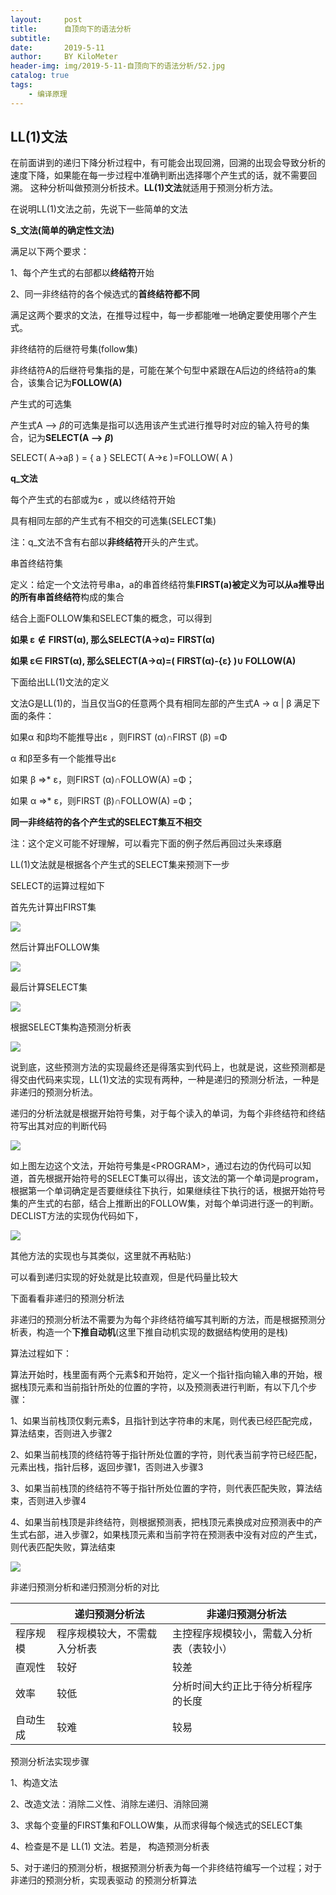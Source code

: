```yaml
---
layout:     post
title:      自顶向下的语法分析
subtitle:   
date:       2019-5-11
author:     BY KiloMeter
header-img: img/2019-5-11-自顶向下的语法分析/52.jpg
catalog: true
tags:
    - 编译原理
---
```

<head>
    <script src="https://cdn.mathjax.org/mathjax/latest/MathJax.js?config=TeX-AMS-MML_HTMLorMML" type="text/javascript"></script>
    <script type="text/x-mathjax-config">
        MathJax.Hub.Config({
            tex2jax: {
            skipTags: ['script', 'noscript', 'style', 'textarea', 'pre'],
            inlineMath: [['$','$']]
            }
        });
    </script>
</head>

## LL(1)文法

在前面讲到的递归下降分析过程中，有可能会出现回溯，回溯的出现会导致分析的速度下降，如果能在每一步过程中准确判断出选择哪个产生式的话，就不需要回溯。 这种分析叫做预测分析技术。**LL(1)文法**就适用于预测分析方法。

在说明LL(1)文法之前，先说下一些简单的文法

**S_文法(简单的确定性文法)**

满足以下两个要求：

1、每个产生式的右部都以**终结符**开始

2、同一非终结符的各个候选式的**首终结符都不同**

满足这两个要求的文法，在推导过程中，每一步都能唯一地确定要使用哪个产生式。

非终结符的后继符号集(follow集)

非终结符A的后继符号集指的是，可能在某个句型中紧跟在A后边的终结符a的集合，该集合记为**FOLLOW(A)**

产生式的可选集

产生式A —> $\beta$的可选集是指可以选用该产生式进行推导时对应的输入符号的集合，记为**SELECT(A —> $\beta$)**

SELECT( A→aβ ) = { a }
SELECT( A→ε )=FOLLOW( A ) 

**q_文法**

每个产生式的右部或为ε ，或以终结符开始

具有相同左部的产生式有不相交的可选集(SELECT集)

注：q_文法不含有右部以**非终结符**开头的产生式。



串首终结符集

定义：给定一个文法符号串a，a的串首终结符集**FIRST(a)**被定义为可以从a推导出的所有**串首终结符**构成的集合

结合上面FOLLOW集和SELECT集的概念，可以得到

**如果 ε$\notin​$FIRST(α), 那么SELECT(A→α)= FIRST(α)**

**如果 ε∈ FIRST(α), 那么SELECT(A→α)=( FIRST(α)-{ε} )∪ FOLLOW(A)**



下面给出LL(1)文法的定义

文法G是LL(1)的，当且仅当G的任意两个具有相同左部的产生式A → α \| β 满足下面的条件：

如果α 和β均不能推导出ε ，则FIRST (α)∩FIRST (β) =Φ

α 和β至多有一个能推导出ε

如果 β =>* ε，则FIRST (α)∩FOLLOW(A) =Φ；

如果 α =>* ε，则FIRST (β)∩FOLLOW(A) =Φ；


**同一非终结符的各个产生式的SELECT集互不相交**

注：这个定义可能不好理解，可以看完下面的例子然后再回过头来琢磨

LL(1)文法就是根据各个产生式的SELECT集来预测下一步

SELECT的运算过程如下

首先先计算出FIRST集

![](/img/2019-5-11-自顶向下的语法分析/计算first集.png)

然后计算出FOLLOW集

![](/img/2019-5-11-自顶向下的语法分析/计算follow集.png)

最后计算SELECT集

![](/img/2019-5-11-自顶向下的语法分析/计算select集.png)

根据SELECT集构造预测分析表

![](/img/2019-5-11-自顶向下的语法分析/预测分析表.png)

说到底，这些预测方法的实现最终还是得落实到代码上，也就是说，这些预测都是得交由代码来实现，LL(1)文法的实现有两种，一种是递归的预测分析法，一种是非递归的预测分析法。

递归的分析法就是根据开始符号集，对于每个读入的单词，为每个非终结符和终结符写出其对应的判断代码

![](/img/2019-5-11-自顶向下的语法分析/递归的预测分析.png)

如上图左边这个文法，开始符号集是\<PROGRAM\>，通过右边的伪代码可以知道，首先根据开始符号的SELECT集可以得出，该文法的第一个单词是program，根据第一个单词确定是否要继续往下执行，如果继续往下执行的话，根据开始符号集的产生式的右部，结合上推断出的FOLLOW集，对每个单词进行逐一的判断。DECLIST方法的实现伪代码如下，

![](/img/2019-5-11-自顶向下的语法分析/DISTINCT的伪代码实现.png)

其他方法的实现也与其类似，这里就不再粘贴:)

可以看到递归实现的好处就是比较直观，但是代码量比较大

下面看看非递归的预测分析法

非递归的预测分析法不需要为为每个非终结符编写其判断的方法，而是根据预测分析表，构造一个**下推自动机**(这里下推自动机实现的数据结构使用的是栈)

算法过程如下：

算法开始时，栈里面有两个元素\$和开始符，定义一个指针指向输入串的开始，根据栈顶元素和当前指针所处的位置的字符，以及预测表进行判断，有以下几个步骤：

1、如果当前栈顶仅剩元素\$，且指针到达字符串的末尾，则代表已经匹配完成，算法结束，否则进入步骤2

2、如果当前栈顶的终结符等于指针所处位置的字符，则代表当前字符已经匹配，元素出栈，指针后移，返回步骤1，否则进入步骤3

3、如果当前栈顶的终结符不等于指针所处位置的字符，则代表匹配失败，算法结束，否则进入步骤4

4、如果当前栈顶是非终结符，则根据预测表，把栈顶元素换成对应预测表中的产生式右部，进入步骤2，如果栈顶元素和当前字符在预测表中没有对应的产生式，则代表匹配失败，算法结束

![](/img/2019-5-11-自顶向下的语法分析/非递归的预测分析.png)

非递归预测分析和递归预测分析的对比

|          | 递归预测分析法               | 非递归预测分析法                         |
| -------- | ---------------------------- | ---------------------------------------- |
| 程序规模 | 程序规模较大，不需载入分析表 | 主控程序规模较小，需载入分析表（表较小） |
| 直观性   | 较好                         | 较差                                     |
| 效率     | 较低                         | 分析时间大约正比于待分析程序的长度       |
| 自动生成 | 较难                         | 较易                                     |

预测分析法实现步骤 

1、构造文法

2、改造文法：消除二义性、消除左递归、消除回溯

3、求每个变量的FIRST集和FOLLOW集，从而求得每个候选式的SELECT集

4、检查是不是 LL(1) 文法。若是， 构造预测分析表

5、对于递归的预测分析，根据预测分析表为每一个非终结符编写一个过程；对于非递归的预测分析，实现表驱动
的预测分析算法

